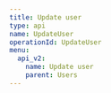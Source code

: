 ```yaml
---
title: Update user
type: api
name: UpdateUser
operationId: UpdateUser
menu:
  api_v2:
    name: Update user
    parent: Users
---
```

